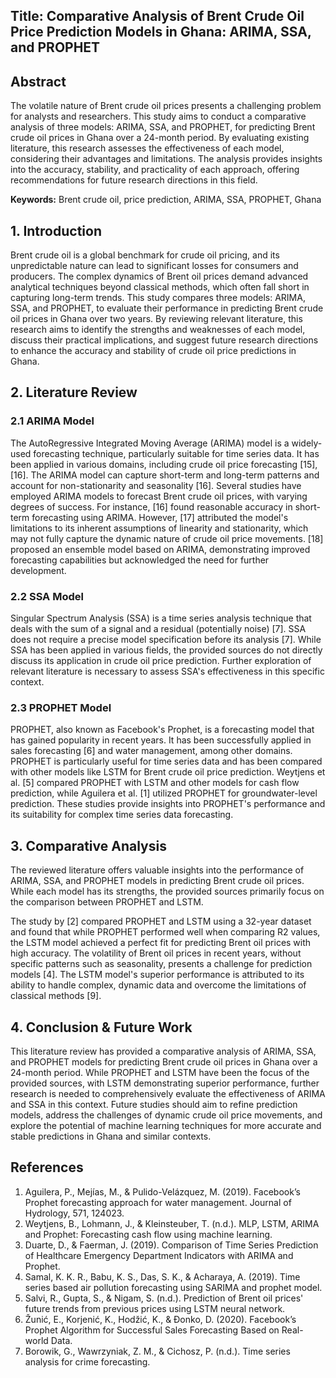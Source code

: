 ## Title: Comparative Analysis of Brent Crude Oil Price Prediction Models in Ghana: ARIMA, SSA, and PROPHET

## Abstract

The volatile nature of Brent crude oil prices presents a challenging problem for analysts and researchers. This study aims to conduct a comparative analysis of three models: ARIMA, SSA, and PROPHET, for predicting Brent crude oil prices in Ghana over a 24-month period. By evaluating existing literature, this research assesses the effectiveness of each model, considering their advantages and limitations. The analysis provides insights into the accuracy, stability, and practicality of each approach, offering recommendations for future research directions in this field.

**Keywords:** Brent crude oil, price prediction, ARIMA, SSA, PROPHET, Ghana

## 1. Introduction

Brent crude oil is a global benchmark for crude oil pricing, and its unpredictable nature can lead to significant losses for consumers and producers. The complex dynamics of Brent oil prices demand advanced analytical techniques beyond classical methods, which often fall short in capturing long-term trends. This study compares three models: ARIMA, SSA, and PROPHET, to evaluate their performance in predicting Brent crude oil prices in Ghana over two years. By reviewing relevant literature, this research aims to identify the strengths and weaknesses of each model, discuss their practical implications, and suggest future research directions to enhance the accuracy and stability of crude oil price predictions in Ghana.

## 2. Literature Review

### 2.1 ARIMA Model

The AutoRegressive Integrated Moving Average (ARIMA) model is a widely-used forecasting technique, particularly suitable for time series data. It has been applied in various domains, including crude oil price forecasting  [15], [16]. The ARIMA model can capture short-term and long-term patterns and account for non-stationarity and seasonality  [16]. Several studies have employed ARIMA models to forecast Brent crude oil prices, with varying degrees of success. For instance,  [16] found reasonable accuracy in short-term forecasting using ARIMA. However,  [17] attributed the model's limitations to its inherent assumptions of linearity and stationarity, which may not fully capture the dynamic nature of crude oil price movements.  [18] proposed an ensemble model based on ARIMA, demonstrating improved forecasting capabilities but acknowledged the need for further development.

### 2.2 SSA Model

Singular Spectrum Analysis (SSA) is a time series analysis technique that deals with the sum of a signal and a residual (potentially noise)  [7]. SSA does not require a precise model specification before its analysis  [7]. While SSA has been applied in various fields, the provided sources do not directly discuss its application in crude oil price prediction. Further exploration of relevant literature is necessary to assess SSA's effectiveness in this specific context.

### 2.3 PROPHET Model

PROPHET, also known as Facebook's Prophet, is a forecasting model that has gained popularity in recent years. It has been successfully applied in sales forecasting [6] and water management, among other domains. PROPHET is particularly useful for time series data and has been compared with other models like LSTM for Brent crude oil price prediction. Weytjens et al. [5] compared PROPHET with LSTM and other models for cash flow prediction, while Aguilera et al. [1] utilized PROPHET for groundwater-level prediction. These studies provide insights into PROPHET's performance and its suitability for complex time series data forecasting.

## 3. Comparative Analysis

The reviewed literature offers valuable insights into the performance of ARIMA, SSA, and PROPHET models in predicting Brent crude oil prices. While each model has its strengths, the provided sources primarily focus on the comparison between PROPHET and LSTM.

The study by [2] compared PROPHET and LSTM using a 32-year dataset and found that while PROPHET performed well when comparing R2 values, the LSTM model achieved a perfect fit for predicting Brent oil prices with high accuracy. The volatility of Brent oil prices in recent years, without specific patterns such as seasonality, presents a challenge for prediction models  [4]. The LSTM model's superior performance is attributed to its ability to handle complex, dynamic data and overcome the limitations of classical methods  [9].

## 4. Conclusion & Future Work

This literature review has provided a comparative analysis of ARIMA, SSA, and PROPHET models for predicting Brent crude oil prices in Ghana over a 24-month period. While PROPHET and LSTM have been the focus of the provided sources, with LSTM demonstrating superior performance, further research is needed to comprehensively evaluate the effectiveness of ARIMA and SSA in this context. Future studies should aim to refine prediction models, address the challenges of dynamic crude oil price movements, and explore the potential of machine learning techniques for more accurate and stable predictions in Ghana and similar contexts.

## References

1. Aguilera, P., Mejías, M., & Pulido-Velázquez, M. (2019). Facebook’s Prophet forecasting approach for water management. Journal of Hydrology, 571, 124023.
2. Weytjens, B., Lohmann, J., & Kleinsteuber, T. (n.d.). MLP, LSTM, ARIMA and Prophet: Forecasting cash flow using machine learning.
3. Duarte, D., & Faerman, J. (2019). Comparison of Time Series Prediction of Healthcare Emergency Department Indicators with ARIMA and Prophet.
4. Samal, K. K. R., Babu, K. S., Das, S. K., & Acharaya, A. (2019). Time series based air pollution forecasting using SARIMA and prophet model.
5. Salvi, R., Gupta, S., & Nigam, S. (n.d.). Prediction of Brent oil prices' future trends from previous prices using LSTM neural network.
6. Žunić, E., Korjenić, K., Hodžić, K., & Đonko, D. (2020). Facebook’s Prophet Algorithm for Successful Sales Forecasting Based on Real-world Data.
7. Borowik, G., Wawrzyniak, Z. M., & Cichosz, P. (n.d.). Time series analysis for crime forecasting.